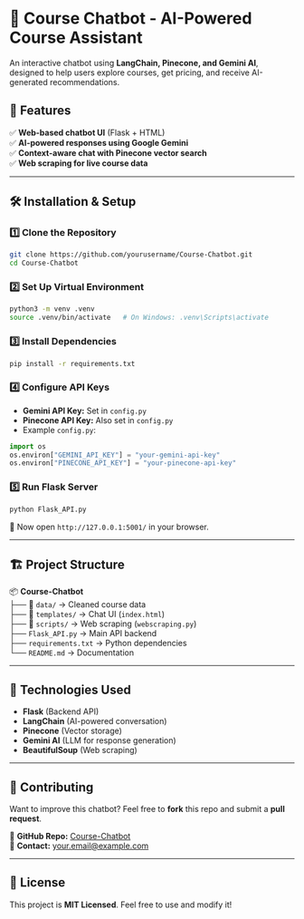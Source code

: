 # 🧠 Course Chatbot - AI-Powered Course Assistant
An interactive chatbot using **LangChain, Pinecone, and Gemini AI**, designed to help users explore courses, get pricing, and receive AI-generated recommendations.

## 🚀 Features
✅ **Web-based chatbot UI** (Flask + HTML)  
✅ **AI-powered responses using Google Gemini**  
✅ **Context-aware chat with Pinecone vector search**  
✅ **Web scraping for live course data**  

---

## 🛠️ Installation & Setup
### **1️⃣ Clone the Repository**
```bash
git clone https://github.com/yourusername/Course-Chatbot.git
cd Course-Chatbot
```

### **2️⃣ Set Up Virtual Environment**
```bash
python3 -m venv .venv
source .venv/bin/activate   # On Windows: .venv\Scripts\activate
```

### **3️⃣ Install Dependencies**
```bash
pip install -r requirements.txt
```

### **4️⃣ Configure API Keys**
- **Gemini API Key:** Set in `config.py`
- **Pinecone API Key:** Also set in `config.py`
- Example `config.py`:
```python
import os
os.environ["GEMINI_API_KEY"] = "your-gemini-api-key"
os.environ["PINECONE_API_KEY"] = "your-pinecone-api-key"
```

### **5️⃣ Run Flask Server**
```bash
python Flask_API.py
```
📍 Now open `http://127.0.0.1:5001/` in your browser.

---

## 🏗️ Project Structure
📦 **Course-Chatbot**  
├── 📂 `data/` → Cleaned course data  
├── 📂 `templates/` → Chat UI (`index.html`)  
├── 📂 `scripts/` → Web scraping (`webscraping.py`)  
├── `Flask_API.py` → Main API backend  
├── `requirements.txt` → Python dependencies  
└── `README.md` → Documentation  

---

## 📌 Technologies Used
- **Flask** (Backend API)
- **LangChain** (AI-powered conversation)
- **Pinecone** (Vector storage)
- **Gemini AI** (LLM for response generation)
- **BeautifulSoup** (Web scraping)

---

## 🤝 Contributing
Want to improve this chatbot? Feel free to **fork** this repo and submit a **pull request**.  

🔗 **GitHub Repo:** [Course-Chatbot](https://github.com/yourusername/Course-Chatbot)  
📧 **Contact:** your.email@example.com

---

## 📜 License
This project is **MIT Licensed**. Feel free to use and modify it!
